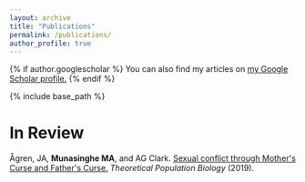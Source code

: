 ```yaml
---
layout: archive
title: "Publications"
permalink: /publications/
author_profile: true
---
```


{% if author.googlescholar %}
  You can also find my articles on <u><a href="{{author.googlescholar}}">my Google Scholar profile</a>.</u>
{% endif %}

{% include base_path %}


In Review
======

Ågren, JA, **Munasinghe MA**, and AG Clark. [Sexual conflict through Mother's Curse and Father's Curse.](https://www.biorxiv.org/content/biorxiv/early/2018/06/12/345611.full.pdf) *Theoretical Population Biology* (2019).